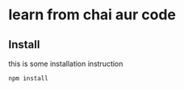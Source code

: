 # learn from chai aur code

## Install


this is some installation instruction
```bash 
npm install
```